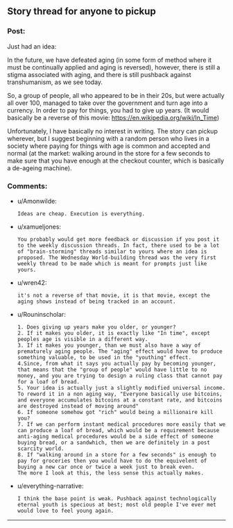 ## Story thread for anyone to pickup

### Post:

Just had an idea:

In the future, we have defeated aging (in some form of method where it must be continually applied and aging is reversed), however, there is still a stigma associated with aging, and there is still pushback against transhumanism, as we see today.

So, a group of people, all who appeared to be in their 20s, but were actually all over 100, managed to take over the government and turn age into a currency. In order to pay for things, you had to give up years. (It would basically be a reverse of this movie: https://en.wikipedia.org/wiki/In_Time)

Unfortunately, I have basically no interest in writing. The story can pickup wherever, but I suggest beginning with a random person who lives in a society where paying for things with age is common and accepted and normal (at the market: walking around in the store for a few seconds to make sure that you have enough at the checkout counter, which is basically a de-ageing machine).

### Comments:

- u/Amonwilde:
  ```
  Ideas are cheap. Execution is everything.
  ```

- u/xamueljones:
  ```
  You probably would get more feedback or discussion if you post it to the weekly discussion threads. In fact, there used to be a lot of "brain-storming" threads similar to yours where an idea is proposed. The Wednesday World-building thread was the very first weekly thread to be made which is meant for prompts just like yours.
  ```

- u/wren42:
  ```
  it's not a reverse of that movie, it is that movie, except the aging shows instead of being tracked in an account.
  ```

- u/Rouninscholar:
  ```
  1. Does giving up years make you older, or younger?
  2. If it makes you older, it is exactly like "In time", except peoples age is visible in a different way.
  3. If it makes you younger, than we must also have a way of prematurely aging people. The "aging" effect would have to produce something valuable, to be used in the "youthing" effect.
  4.Since, from what it says you actually pay by becoming younger, that means that the "group of people" would have little to no money, and you are trying to design a ruling class that cannot pay for a loaf of bread.
  5. Your idea is actually just a slightly modified universal income. To reword it in a non aging way, "Everyone basically use bitcoins, and everyone accumulates bitcoins at a constant rate, and bitcoins are destroyed instead of moving around"
  6. If someone somehow got "rich" would being a millionaire kill you?
  7. If we can perform instant medical procedures more easily that we can produce a loaf of bread, which would be a requirement because anti-aging medical procedures would be a side effect of someone buying bread, or a sandwhich, then we are definitely in a post scarcity world.
  8. If "walking around in a store for a few seconds" is enough to pay for groceries then you would have to do the equivelent of buying a new car once or twice a week just to break even.
  The more I look at this, the less sense this actually makes.
  ```

- u/everything-narrative:
  ```
  I think the base point is weak. Pushback against technologically eternal youth is specious at best; most old people I've ever met would love to feel young again.
  ```

---


